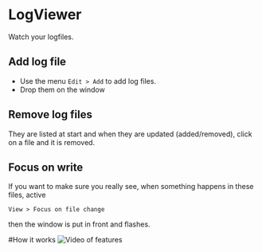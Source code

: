 # LogViewer

Watch your logfiles.


## Add log file

- Use the menu `Edit > Add` to add log files.
- Drop them on the window

## Remove log files

They are listed at start and when they are updated (added/removed), click on a file and it is removed.

## Focus on write

If you want to make sure you really see, when something happens in these files, active

    View > Focus on file change

then the window is put in front and flashes.

#How it works
![Video of features](feature.gif)

